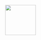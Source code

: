 <div id="header" align="center">
  <img src="https://c.tenor.com/gnQH0xZxt4YAAAAM/jumping-fox.gif" width="100"/>
</div>
